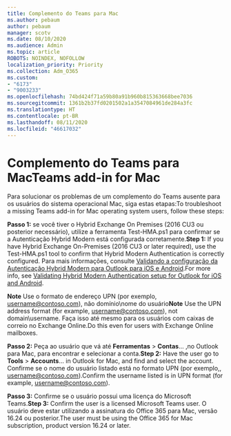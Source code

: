 ```yaml
---
title: Complemento do Teams para Mac
ms.author: pebaum
author: pebaum
manager: scotv
ms.date: 08/10/2020
ms.audience: Admin
ms.topic: article
ROBOTS: NOINDEX, NOFOLLOW
localization_priority: Priority
ms.collection: Adm_O365
ms.custom:
- "6173"
- "9003233"
ms.openlocfilehash: 74bd424f71a59b80a91b960b815363668bee7036
ms.sourcegitcommit: 1361b2b37fd0201502a1a3547084961de284a3fc
ms.translationtype: HT
ms.contentlocale: pt-BR
ms.lasthandoff: 08/11/2020
ms.locfileid: "46617032"
---
```

# <a name="teams-add-in-for-mac"></a><span data-ttu-id="0703b-102">Complemento do Teams para Mac</span><span class="sxs-lookup"><span data-stu-id="0703b-102">Teams add-in for Mac</span></span>

<span data-ttu-id="0703b-103">Para solucionar os problemas de um complemento do Teams ausente para os usuários do sistema operacional Mac, siga estas etapas:</span><span class="sxs-lookup"><span data-stu-id="0703b-103">To troubleshoot a missing Teams add-in for Mac operating system users, follow these steps:</span></span>

<span data-ttu-id="0703b-104">**Passo 1:** se você tiver o Hybrid Exchange On Premises (2016 CU3 ou posterior necessário), utilize a ferramenta Test-HMA.ps1 para confirmar se a Autenticação Hybrid Modern está configurada corretamente.</span><span class="sxs-lookup"><span data-stu-id="0703b-104">**Step 1:** If you have Hybrid Exchange On-Premises (2016 CU3 or later required), use the Test-HMA.ps1 tool to confirm that Hybrid Modern Authentication is correctly configured.</span></span> <span data-ttu-id="0703b-105">Para mais informações, consulte [Validando a configuração da Autenticação Hybrid Modern para Outlook para iOS e Android](https://aka.ms/AA980zq).</span><span class="sxs-lookup"><span data-stu-id="0703b-105">For more info, see [Validating Hybrid Modern Authentication setup for Outlook for iOS and Android](https://aka.ms/AA980zq).</span></span>  

<span data-ttu-id="0703b-106">**Note** Use o formato de endereço UPN (por exemplo, [username@contoso.com](mailto:username@contoso.com)), não domínio\nome do usuário</span><span class="sxs-lookup"><span data-stu-id="0703b-106">**Note** Use the UPN address format (for example, [username@contoso.com](mailto:username@contoso.com)), not domain\username.</span></span> <span data-ttu-id="0703b-107">Faça isso até mesmo para os usuários com caixas de correio no Exchange Online.</span><span class="sxs-lookup"><span data-stu-id="0703b-107">Do this even for users with Exchange Online mailboxes.</span></span>

<span data-ttu-id="0703b-108">**Passo 2:** Peça ao usuário que vá até **Ferramentas** > **Contas**... ,no Outlook para Mac, para encontrar e selecionar a conta.</span><span class="sxs-lookup"><span data-stu-id="0703b-108">**Step 2:** Have the user go to **Tools** > **Accounts**... in Outlook for Mac, and find and select the account.</span></span> <span data-ttu-id="0703b-109">Confirme se o nome do usuário listado está no formato UPN (por exemplo,, [username@contoso.com](mailto:username@contoso.com)).</span><span class="sxs-lookup"><span data-stu-id="0703b-109">Confirm the username listed is in UPN format (for example, [username@contoso.com](mailto:username@contoso.com)).</span></span>

<span data-ttu-id="0703b-110">**Passo 3:** Confirme se o usuário possui uma licença do Microsoft Teams.</span><span class="sxs-lookup"><span data-stu-id="0703b-110">**Step 3:** Confirm the user is a licensed Microsoft Teams user.</span></span> <span data-ttu-id="0703b-111">O usuário deve estar utilizando a assinatura do Office 365 para Mac, versão 16.24 ou posterior.</span><span class="sxs-lookup"><span data-stu-id="0703b-111">The user must be using the Office 365 for Mac subscription, product version 16.24 or later.</span></span>